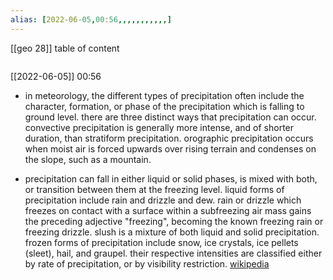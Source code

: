```yaml
---
alias: [2022-06-05,00:56,,,,,,,,,,,]
---
```

[[geo 28]]
table of content
```toc
```

[[2022-06-05]] 00:56
- in meteorology, the different types of precipitation often include the character, formation, or phase of the precipitation which is falling to ground level. there are three distinct ways that precipitation can occur. convective precipitation is generally more intense, and of shorter duration, than stratiform precipitation. orographic precipitation occurs when moist air is forced upwards over rising terrain and condenses on the slope, such as a mountain.

- precipitation can fall in either liquid or solid phases, is mixed with both, or transition between them at the freezing level. liquid forms of precipitation include rain and drizzle and dew. rain or drizzle which freezes on contact with a surface within a subfreezing air mass gains the preceding adjective "freezing", becoming the known freezing rain or freezing drizzle. slush is a mixture of both liquid and solid precipitation. frozen forms of precipitation include snow, ice crystals, ice pellets (sleet), hail, and graupel. their respective intensities are classified either by rate of precipitation, or by visibility restriction.
[wikipedia](https://en.wikipedia.org/wiki/precipitation%20types)